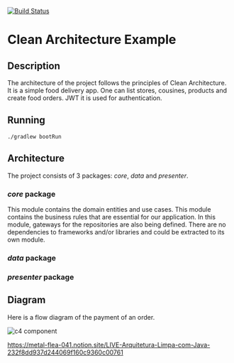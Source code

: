 [![Build Status](https://travis-ci.org/eliostvs/clean-architecture-delivery-example.svg?branch=master)](https://travis-ci.org/eliostvs/clean-architecture-delivery-example)

# Clean Architecture Example

## Description

The architecture of the project follows the principles of Clean Architecture. It is a simple food delivery app. One can list stores, cousines, products and create food orders. JWT it is used for authentication.

## Running

`./gradlew bootRun`

## Architecture

The project consists of 3 packages: *core*, *data* and *presenter*.

### *core* package

This module contains the domain entities and use cases.
This module contains the business rules that are essential for our application.
In this module, gateways for the repositories are also being defined.
There are no dependencies to frameworks and/or libraries and could be extracted to its own module.

### *data* package

### *presenter* package

## Diagram

Here is a flow diagram of the payment of an order.

![c4 component](./docs/c4-component.png)




https://metal-flea-041.notion.site/LIVE-Arquitetura-Limpa-com-Java-232f8dd937d244069f160c9360c00761
